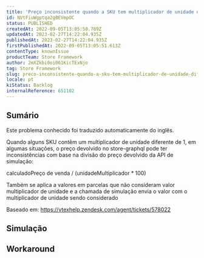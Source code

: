 ```yaml
---
title: 'Preço inconsistente quando a SKU tem multiplicador de unidade diferente de 1'
id: NVtFiuWgptqa2gBEVmpOC
status: PUBLISHED
createdAt: 2022-09-05T13:05:50.789Z
updatedAt: 2023-02-27T14:22:04.935Z
publishedAt: 2023-02-27T14:22:04.935Z
firstPublishedAt: 2022-09-05T13:05:51.613Z
contentType: knownIssue
productTeam: Store Framework
author: 2mXZkbi0oi061KicTExNjo
tag: Store Framework
slug: preco-inconsistente-quando-a-sku-tem-multiplicador-de-unidade-diferente-de-1
locale: pt
kiStatus: Backlog
internalReference: 651102
---
```


## Sumário

<div class="alert alert-info">
  <p>Este problema conhecido foi traduzido automaticamente do inglês.</p>
</div>


Quando alguns SKU contêm um multiplicador de unidade diferente de 1, em algumas situações, o preço devolvido no store-graphql pode ter inconsistências com base na divisão do preço devolvido da API de simulação:

calculadoPreço de venda / (unidadeMultiplicador * 100)

Também se aplica a valores em parcelas que não consideram valor multiplicador de unidade e a chamada de simulação envia o valor com o multiplicador de unidade sendo considerado

Baseado em:
https://vtexhelp.zendesk.com/agent/tickets/578022



## Simulação



## Workaround



